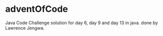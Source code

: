 # adventOfCode
Java Code Challenge solution for
day 6, day 9 and day 13 in java.
done by Lawrence Jengwa.
